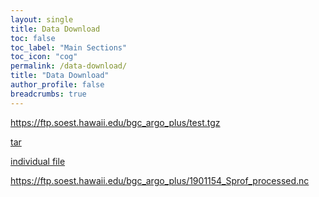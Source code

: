 ```yaml
---
layout: single
title: Data Download
toc: false
toc_label: "Main Sections"
toc_icon: "cog"
permalink: /data-download/
title: "Data Download"
author_profile: false
breadcrumbs: true
---
```

https://ftp.soest.hawaii.edu/bgc_argo_plus/test.tgz

[tar](https://ftp.soest.hawaii.edu/bgc_argo_plus/test.tgz)

[individual file](https://ftp.soest.hawaii.edu/bgc_argo_plus/1901154_Sprof_processed.nc)

https://ftp.soest.hawaii.edu/bgc_argo_plus/1901154_Sprof_processed.nc